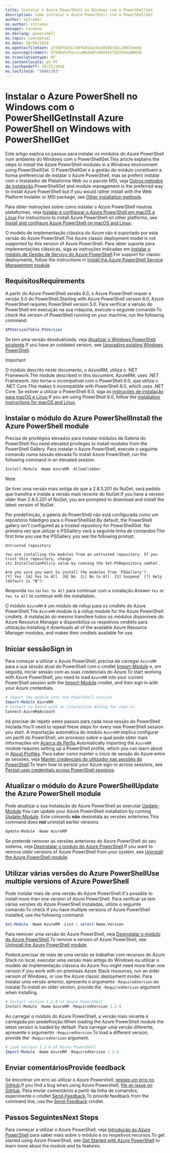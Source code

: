 ```yaml
---
title: Instalar o Azure PowerShell no Windows com o PowerShellGet
description: Como instalar o Azure PowerShell com o PowerShellGet
author: sptramer
ms.author: sttramer
manager: carmonm
ms.devlang: powershell
ms.topic: conceptual
ms.date: 10/08/2018
ms.openlocfilehash: af59df025c7a0fb41aacb1e83d6342c20033ee6d
ms.sourcegitcommit: 5f946a535eccca0b3ddf3db8f617b32564a88938
ms.translationtype: HT
ms.contentlocale: pt-PT
ms.lasthandoff: 10/25/2018
ms.locfileid: "50001393"
---
```

# <a name="install-azure-powershell-on-windows-with-powershellget"></a><span data-ttu-id="b4b36-103">Instalar o Azure PowerShell no Windows com o PowerShellGet</span><span class="sxs-lookup"><span data-stu-id="b4b36-103">Install Azure PowerShell on Windows with PowerShellGet</span></span>

<span data-ttu-id="b4b36-104">Este artigo explica os passos para instalar os módulos do Azure PowerShell num ambiente do Windows com o PowerShellGet.</span><span class="sxs-lookup"><span data-stu-id="b4b36-104">This article explains the steps to install the Azure PowerShell modules in a Windows environment using PowerShellGet.</span></span> <span data-ttu-id="b4b36-105">O PowerShellGet e a gestão do módulo constituem a forma preferencial de instalar o Azure PowerShell, mas se preferir instalar com o Instalador de Plataforma Web ou o pacote MSI, veja [Outros métodos de instalação](other-install.md).</span><span class="sxs-lookup"><span data-stu-id="b4b36-105">PowerShellGet and module management is the preferred way to install Azure PowerShell but if you would rather install with the Web Platform Installer or MSI package, see [Other installation methods](other-install.md).</span></span>

<span data-ttu-id="b4b36-106">Para obter instruções sobre como instalar o Azure PowerShell noutras plataformas, veja [Instalar e configurar o Azure PowerShell em macOS e Linux](install-azurermps-maclinux.md).</span><span class="sxs-lookup"><span data-stu-id="b4b36-106">For instructions to install Azure PowerShell on other platforms, see [Install and configure Azure PowerShell on macOS and Linux](install-azurermps-maclinux.md).</span></span>

<span data-ttu-id="b4b36-107">O modelo de implementação clássica do Azure não é suportado por esta versão do Azure PowerShell.</span><span class="sxs-lookup"><span data-stu-id="b4b36-107">The Azure classic deployment model is not supported by this version of Azure PowerShell.</span></span> <span data-ttu-id="b4b36-108">Para obter suporte para implementações clássicas, siga as instruções indicadas em [Instalar o módulo de Gestão de Serviço do Azure PowerShell](/powershell/azure/servicemanagement/install-azure-ps).</span><span class="sxs-lookup"><span data-stu-id="b4b36-108">For support for classic deployments, follow the instructions in [Install the Azure PowerShell Service Management module](/powershell/azure/servicemanagement/install-azure-ps).</span></span>

## <a name="requirements"></a><span data-ttu-id="b4b36-109">Requisitos</span><span class="sxs-lookup"><span data-stu-id="b4b36-109">Requirements</span></span>

<span data-ttu-id="b4b36-110">A partir do Azure PowerShell versão 6.0, o Azure PowerShell requer a versão 5.0 do PowerShell.</span><span class="sxs-lookup"><span data-stu-id="b4b36-110">Starting with Azure PowerShell version 6.0, Azure PowerShell requires PowerShell version 5.0.</span></span> <span data-ttu-id="b4b36-111">Para verificar a versão do PowerShell em execução na sua máquina, execute o seguinte comando:</span><span class="sxs-lookup"><span data-stu-id="b4b36-111">To check the version of PowerShell running on your machine, run the following command:</span></span>

```powershell
$PSVersionTable.PSVersion
```

<span data-ttu-id="b4b36-112">Se tem uma versão desatualizada, veja [Atualizar o Windows PowerShell existente](/powershell/scripting/setup/installing-windows-powershell?view=powershell-6#upgrading-existing-windows-powershell).</span><span class="sxs-lookup"><span data-stu-id="b4b36-112">If you have an outdated version, see [Upgrading existing Windows PowerShell](/powershell/scripting/setup/installing-windows-powershell?view=powershell-6#upgrading-existing-windows-powershell).</span></span>

> [!IMPORTANT]
> <span data-ttu-id="b4b36-113">O módulo descrito neste documento, o AzureRM, utiliza o .NET Framework.</span><span class="sxs-lookup"><span data-stu-id="b4b36-113">The module described in this document, AzureRM, uses .NET Framework.</span></span> <span data-ttu-id="b4b36-114">Isto torna-o incompatível com o PowerShell 6.0, que utiliza o .NET Core.</span><span class="sxs-lookup"><span data-stu-id="b4b36-114">This makes it incompatible with PowerShell 6.0, which uses .NET Core.</span></span> <span data-ttu-id="b4b36-115">Se estiver a utilizar o PowerShell 6.0, siga as [instruções de instalação para macOS e Linux](install-azurermps-maclinux.md).</span><span class="sxs-lookup"><span data-stu-id="b4b36-115">If you are using PowerShell 6.0, follow the [installation instructions for macOS and Linux](install-azurermps-maclinux.md).</span></span>

## <a name="install-the-azure-powershell-module"></a><span data-ttu-id="b4b36-116">Instalar o módulo do Azure PowerShell</span><span class="sxs-lookup"><span data-stu-id="b4b36-116">Install the Azure PowerShell module</span></span>

<span data-ttu-id="b4b36-117">Precisa de privilégios elevados para instalar módulos da Galeria do PowerShell.</span><span class="sxs-lookup"><span data-stu-id="b4b36-117">You need elevated privileges to install modules from the PowerShell Gallery.</span></span> <span data-ttu-id="b4b36-118">Para instalar o Azure PowerShell, execute o seguinte comando numa sessão elevada:</span><span class="sxs-lookup"><span data-stu-id="b4b36-118">To install Azure PowerShell, run the following command in an elevated session:</span></span>

```powershell
Install-Module -Name AzureRM -AllowClobber
```

> [!NOTE]
> <span data-ttu-id="b4b36-119">Se tiver uma versão mais antiga do que a 2.8.5.201 do NuGet, será pedido que transfira e instale a versão mais recente do NuGet.</span><span class="sxs-lookup"><span data-stu-id="b4b36-119">If you have a version older than 2.8.5.201 of NuGet, you are prompted to download and install the latest version of NuGet.</span></span>

<span data-ttu-id="b4b36-120">Por predefinição, a galeria do PowerShell não está configurada como um repositório fidedigno para o PowerShellGet.</span><span class="sxs-lookup"><span data-stu-id="b4b36-120">By default, the PowerShell gallery isn't configured as a trusted repository for PowerShellGet.</span></span> <span data-ttu-id="b4b36-121">Na primeira vez que utilizar o PSGallery verá a seguinte linha de comandos:</span><span class="sxs-lookup"><span data-stu-id="b4b36-121">The first time you use the PSGallery you see the following prompt:</span></span>

```output
Untrusted repository

You are installing the modules from an untrusted repository. If you trust this repository, change
its InstallationPolicy value by running the Set-PSRepository cmdlet.

Are you sure you want to install the modules from 'PSGallery'?
[Y] Yes  [A] Yes to All  [N] No  [L] No to All  [S] Suspend  [?] Help (default is "N"):
```

<span data-ttu-id="b4b36-122">Responda `Yes` ou `Yes to All` para continuar com a instalação.</span><span class="sxs-lookup"><span data-stu-id="b4b36-122">Answer `Yes` or `Yes to All` to continue with the installation.</span></span>

<span data-ttu-id="b4b36-123">O módulo `AzureRM` é um módulo de rollup para os cmdlets do Azure PowerShell.</span><span class="sxs-lookup"><span data-stu-id="b4b36-123">The `AzureRM` module is a rollup module for the Azure PowerShell cmdlets.</span></span> <span data-ttu-id="b4b36-124">A instalação do mesmo transfere todos os módulos disponíveis do Azure Resource Manager e disponibiliza os respetivos cmdlets para utilização.</span><span class="sxs-lookup"><span data-stu-id="b4b36-124">Installing it downloads all of the available Azure Resource Manager modules, and makes their cmdlets available for use.</span></span>

## <a name="sign-in"></a><span data-ttu-id="b4b36-125">Iniciar sessão</span><span class="sxs-lookup"><span data-stu-id="b4b36-125">Sign in</span></span>

<span data-ttu-id="b4b36-126">Para começar a utilizar o Azure PowerShell, precisa de carregar `AzureRM` para a sua sessão atual do PowerShell com o cmdlet [Import-Module](/powershell/module/Microsoft.PowerShell.Core/Import-Module) e, em seguida, iniciar sessão com as suas credenciais do Azure.</span><span class="sxs-lookup"><span data-stu-id="b4b36-126">To start working with Azure PowerShell, you need to load `AzureRM` into your current PowerShell session with the [Import-Module](/powershell/module/Microsoft.PowerShell.Core/Import-Module) cmdlet, and then sign in with your Azure credentials.</span></span>

```powershell
# Import the module into the PowerShell session
Import-Module AzureRM
# Connect to Azure with an interactive dialog for sign-in
Connect-AzureRmAccount
```

<span data-ttu-id="b4b36-127">Irá precisar de repetir estes passos para cada nova sessão do PowerShell iniciada.</span><span class="sxs-lookup"><span data-stu-id="b4b36-127">You'll need to repeat these steps for every new PowerShell session you start.</span></span> <span data-ttu-id="b4b36-128">A importação automática do módulo `AzureRM` implica configurar um perfil do PowerShell, um processo sobre o qual pode obter mais informações em [Acerca de Perfis](/powershell/module/microsoft.powershell.core/about/about_profiles).</span><span class="sxs-lookup"><span data-stu-id="b4b36-128">Automatically importing the `AzureRM` module requires setting up a PowerShell profile, which you can learn about in [About Profiles](/powershell/module/microsoft.powershell.core/about/about_profiles).</span></span>
<span data-ttu-id="b4b36-129">Para saber como manter o início de sessão do Azure entre as sessões, veja [Manter credenciais do utilizador nas sessões do PowerShell](context-persistence.md).</span><span class="sxs-lookup"><span data-stu-id="b4b36-129">To learn how to persist your Azure sign-in across sessions, see [Persist user credentials across PowerShell sessions](context-persistence.md).</span></span>

## <a name="update-the-azure-powershell-module"></a><span data-ttu-id="b4b36-130">Atualizar o módulo do Azure PowerShell</span><span class="sxs-lookup"><span data-stu-id="b4b36-130">Update the Azure PowerShell module</span></span>

<span data-ttu-id="b4b36-131">Pode atualizar a sua instalação do Azure PowerShell ao executar [Update-Module](/powershell/module/powershellget/update-module).</span><span class="sxs-lookup"><span data-stu-id="b4b36-131">You can update your Azure PowerShell installation by running [Update-Module](/powershell/module/powershellget/update-module).</span></span> <span data-ttu-id="b4b36-132">Este comando __não__ desinstala as versões anteriores.</span><span class="sxs-lookup"><span data-stu-id="b4b36-132">This command does __not__ uninstall earlier versions.</span></span>

```powershell
Update-Module -Name AzureRM
```

<span data-ttu-id="b4b36-133">Se pretende remover as versões anteriores do Azure PowerShell do seu sistema, veja [Desinstalar o módulo do Azure PowerShell](uninstall-azurerm-ps.md).</span><span class="sxs-lookup"><span data-stu-id="b4b36-133">If you want to remove older versions of Azure PowerShell from your system, see [Uninstall the Azure PowerShell module](uninstall-azurerm-ps.md).</span></span>

## <a name="use-multiple-versions-of-azure-powershell"></a><span data-ttu-id="b4b36-134">Utilizar várias versões do Azure PowerShell</span><span class="sxs-lookup"><span data-stu-id="b4b36-134">Use multiple versions of Azure PowerShell</span></span>

<span data-ttu-id="b4b36-135">Pode instalar mais de uma versão do Azure PowerShell.</span><span class="sxs-lookup"><span data-stu-id="b4b36-135">It's possible to install more than one version of Azure PowerShell.</span></span> <span data-ttu-id="b4b36-136">Para verificar se tem várias versões do Azure PowerShell instaladas, utilize o seguinte comando:</span><span class="sxs-lookup"><span data-stu-id="b4b36-136">To check if you have multiple versions of Azure PowerShell installed, use the following command:</span></span>

```powershell
Get-Module -Name AzureRM -List | select Name,Version
```

<span data-ttu-id="b4b36-137">Para remover uma versão do Azure PowerShell, veja [Desinstalar o módulo do Azure PowerShell](uninstall-azurerm-ps.md).</span><span class="sxs-lookup"><span data-stu-id="b4b36-137">To remove a version of Azure PowerShell, see [Uninstall the Azure PowerShell module](uninstall-azurerm-ps.md).</span></span>

<span data-ttu-id="b4b36-138">Poderá precisar de mais de uma versão se trabalhar com recursos do Azure Stack no local, executar uma versão mais antiga do Windows ou utilizar o modelo de implementação clássica do Azure.</span><span class="sxs-lookup"><span data-stu-id="b4b36-138">You might need more than one version if you work with on-premises Azure Stack resources, run an older version of Windows, or use the Azure classic deployment model.</span></span> <span data-ttu-id="b4b36-139">Para instalar uma versão anterior, apresente o argumento `-RequiredVersion` ao instalar.</span><span class="sxs-lookup"><span data-stu-id="b4b36-139">To install an older version, provide the `-RequiredVersion` argument when installing.</span></span>

```powershell
# Install version 1.2.9 of Azure PowerShell
Install-Module -Name AzureRM -RequiredVersion 1.2.9
```

<span data-ttu-id="b4b36-140">Ao carregar o módulo do Azure PowerShell, a versão mais recente é carregada por predefinição.</span><span class="sxs-lookup"><span data-stu-id="b4b36-140">When loading the Azure PowerShell module the latest version is loaded by default.</span></span> <span data-ttu-id="b4b36-141">Para carregar uma versão diferente, apresente o argumento `-RequiredVersion`.</span><span class="sxs-lookup"><span data-stu-id="b4b36-141">To load a different version, provide the `-RequiredVersion` argument.</span></span>

```powershell
# Load version 1.2.9 of Azure PowerShell
Import-Module -Name AzureRM -RequiredVersion 1.2.9
```

## <a name="provide-feedback"></a><span data-ttu-id="b4b36-142">Enviar comentários</span><span class="sxs-lookup"><span data-stu-id="b4b36-142">Provide feedback</span></span>

<span data-ttu-id="b4b36-143">Se encontrar um erro ao utilizar o Azure Powershell, [registe um erro no GitHub](https://github.com/Azure/azure-powershell/issues).</span><span class="sxs-lookup"><span data-stu-id="b4b36-143">If you find a bug when using Azure Powershell, [file an issue on GitHub](https://github.com/Azure/azure-powershell/issues).</span></span>
<span data-ttu-id="b4b36-144">Para enviar comentários a partir da linha de comandos, experimente o cmdlet [Send-Feedback](/powershell/module/azurerm.profile/send-feedback).</span><span class="sxs-lookup"><span data-stu-id="b4b36-144">To provide feedback from the command line, use the [Send-Feedback](/powershell/module/azurerm.profile/send-feedback) cmdlet.</span></span>

## <a name="next-steps"></a><span data-ttu-id="b4b36-145">Passos Seguintes</span><span class="sxs-lookup"><span data-stu-id="b4b36-145">Next Steps</span></span>

<span data-ttu-id="b4b36-146">Para começar a utilizar o Azure PowerShell, veja [Introdução ao Azure PowerShell](get-started-azureps.md) para saber mais sobre o módulo e os respetivos recursos.</span><span class="sxs-lookup"><span data-stu-id="b4b36-146">To get started using Azure PowerShell, see [Get Started with Azure PowerShell](get-started-azureps.md) to learn more about the module and its features.</span></span>